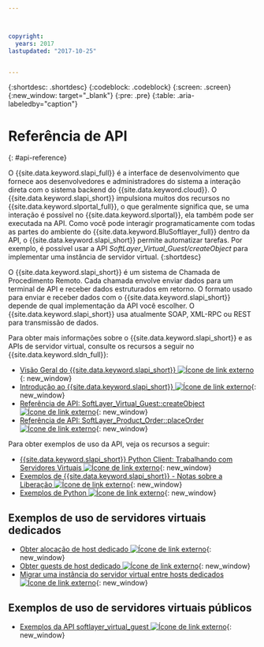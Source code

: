 ```yaml
---



copyright:
  years: 2017
lastupdated: "2017-10-25"


---
```


{:shortdesc: .shortdesc}
{:codeblock: .codeblock}
{:screen: .screen}
{:new_window: target="_blank"}
{:pre: .pre}
{:table: .aria-labeledby="caption"}

# Referência de API
{: #api-reference} 

O {{site.data.keyword.slapi_full}} é a interface de desenvolvimento que fornece aos desenvolvedores e administradores do sistema a interação direta com o sistema backend do {{site.data.keyword.cloud}}. O {{site.data.keyword.slapi_short}} impulsiona muitos dos recursos no {{site.data.keyword.slportal_full}}, o que geralmente significa que, se uma interação é possível no {{site.data.keyword.slportal}}, ela também pode ser executada na API. Como você pode interagir programaticamente com todas as partes do ambiente do {{site.data.keyword.BluSoftlayer_full}} dentro da API, o {{site.data.keyword.slapi_short}} permite automatizar tarefas. Por exemplo, é possível usar a API *SoftLayer_Virtual_Guest/createObject* para implementar uma instância de servidor virtual.
{:shortdesc}

O {{site.data.keyword.slapi_short}} é um sistema de Chamada de Procedimento Remoto. Cada chamada envolve enviar dados para um terminal de API e receber dados estruturados em retorno. O formato usado para enviar e receber dados com o {{site.data.keyword.slapi_short}} depende de qual implementação da API você escolher. O {{site.data.keyword.slapi_short}} usa atualmente SOAP, XML-RPC ou REST para transmissão de dados.

Para obter mais informações sobre o {{site.data.keyword.slapi_short}} e as APIs de servidor virtual, consulte os recursos a seguir no {{site.data.keyword.sldn_full}}:
* [Visão Geral do {{site.data.keyword.slapi_short}} ![Ícone de link externo](../icons/launch-glyph.svg "Ícone de link externo")](https://sldn.softlayer.com/article/softlayer-api-overview){: new_window} 
* [Introdução ao {{site.data.keyword.slapi_short}} ![Ícone de link externo](../icons/launch-glyph.svg "Ícone de link externo")](http://sldn.softlayer.com/article/getting-started){: new_window}
* [Referência de API: SoftLayer_Virtual_Guest::createObject ![Ícone de link externo](../icons/launch-glyph.svg "Ícone de link externo")](http://sldn.softlayer.com/reference/services/softlayer_virtual_guest/createobject){: new_window}
* [Referência de API: SoftLayer_Product_Order::placeOrder ![Ícone de link externo](../icons/launch-glyph.svg "Ícone de link externo")](http://sldn.softlayer.com/reference/services/SoftLayer_Product_Order/placeOrder){: new_window}

Para obter exemplos de uso da API, veja os recursos a seguir:
* [{{site.data.keyword.slapi_short}} Python Client: Trabalhando com Servidores Virtuais ![Ícone de link externo](../icons/launch-glyph.svg "Ícone de link externo")](http://softlayer-python.readthedocs.io/en/latest/cli/vs.html){: new_window}
* [Exemplos de {{site.data.keyword.slapi_short}} - Notas sobre a Liberação ![Ícone de link externo](../icons/launch-glyph.svg "Ícone de link externo")](https://softlayer.github.io/){: new_window}
* [Exemplos de Python ![Ícone de link externo](../icons/launch-glyph.svg "Ícone de link externo")](https://softlayer.github.io/python/){: new_window}

## Exemplos de uso de servidores virtuais dedicados
* [Obter alocação de host dedicado ![Ícone de link externo](../icons/launch-glyph.svg "Ícone de link externo")](https://softlayer.github.io/python/getdedihostallocation/){: new_window}
* [Obter guests de host dedicado ![Ícone de link externo](../icons/launch-glyph.svg "Ícone de link externo")](https://softlayer.github.io/python/getdedicatedhostguests/){: new_window}
* [Migrar uma instância do servidor virtual entre hosts dedicados ![Ícone de link externo](../icons/launch-glyph.svg "Ícone de link externo")](https://softlayer.github.io/python/migratededicatedinstance/){: new_window}

## Exemplos de uso de servidores virtuais públicos
* [Exemplos da API softlayer_virtual_guest ![Ícone de link externo](../icons/launch-glyph.svg "Ícone de link externo")](https://softlayer.github.io/classes/softlayer_virtual_guest/){: new_window}

